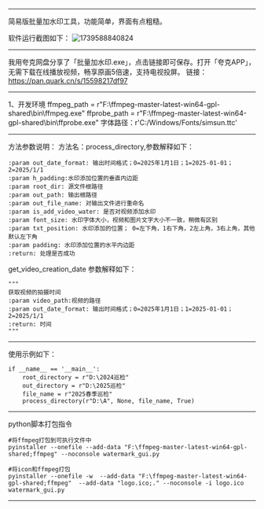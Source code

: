 --------------------------------------------------------------------------------------
简易版批量加水印工具，功能简单，界面有点粗糙。

软件运行截图如下：
![1739588840824](https://github.com/user-attachments/assets/90e0ea2e-17e1-4040-b97c-f3f6dc6067bd)


--------------------------------------------------------------------------------------

我用夸克网盘分享了「批量加水印.exe」，点击链接即可保存。打开「夸克APP」，无需下载在线播放视频，畅享原画5倍速，支持电视投屏。
链接：https://pan.quark.cn/s/15598217df97

--------------------------------------------------------------------------------------

1、开发环境
ffmpeg_path = r"F:\ffmpeg-master-latest-win64-gpl-shared\bin\ffmpeg.exe"
ffprobe_path = r"F:\ffmpeg-master-latest-win64-gpl-shared\bin\ffprobe.exe"
字体路径：r'C:/Windows/Fonts/simsun.ttc'

--------------------------------------------------------------------------------------

方法参数说明：
方法名：process_directory,参数解释如下：

    :param out_date_format: 输出时间格式；0=2025年1月1日；1=2025-01-01；2=2025/1/1
    :param h_padding:水印添加位置的垂直内边距
    :param root_dir: 源文件根路径
    :param out_path: 输出根路径
    :param out_file_name: 对输出文件进行重命名
    :param is_add_video_water: 是否对视频添加水印
    :param font_size: 水印字体大小，视频和图片文字大小不一致，稍微有区别
    :param txt_position: 水印添加的位置； 0=左下角，1右下角，2左上角，3右上角，其他默认左下角
    :param padding: 水印添加位置的水平内边距
    :return: 处理是否成功

get_video_creation_date 参数解释如下：

    """
    获取视频的拍摄时间
    :param video_path:视频的路径
    :param out_date_format: 输出时间格式；0=2025年1月1日；1=2025-01-01；2=2025/1/1
    :return: 时间
    """

--------------------------------------------------------------------------------------

使用示例如下：

    if __name__ == '__main__':
        root_directory = r"D:\2024巡检"
        out_directory = r"D:\2025巡检"
        file_name = r"2025春季巡检"
        process_directory(r"D:\A", None, file_name, True)

--------------------------------------------------------------------------------------
python脚本打包指令

    #将ffmpeg打包到可执行文件中
    pyinstaller --onefile --add-data "F:\ffmpeg-master-latest-win64-gpl-shared;ffmpeg" --noconsole watermark_gui.py

    #将icon和ffmpeg打包   
    pyinstaller --onefile -w  --add-data "F:\ffmpeg-master-latest-win64-gpl-shared;ffmpeg"  --add-data "logo.ico;." --noconsole -i logo.ico watermark_gui.py


--------------------------------------------------------------------------------------
